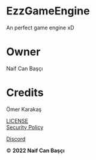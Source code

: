 # EzzGameEngine
An perfect game engine xD

# Owner <br/>
Naif Can Başçı

# Credits<br/>
Ömer Karakaş

<a href="https://github.com/lahit1/EzzGameEngine/blob/master/LICENSE" target="_blank">LICENSE</a><br/>
<a href="https://github.com/lahit1/EzzGameEngine/blob/master/SECURITY.md" target="_blank">Security Policy</a>

<a href="https://discord.gg/aB6eYvDYF8" target="_blank">Discord</a><br/>

&copy; __**2022** Naif Can Başçı__
